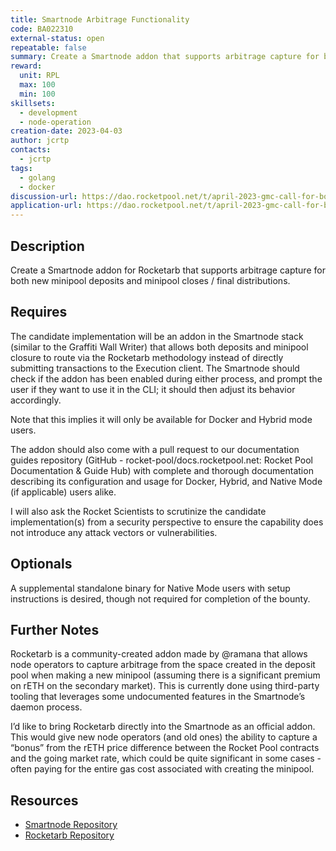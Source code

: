 ```yaml
---
title: Smartnode Arbitrage Functionality
code: BA022310
external-status: open
repeatable: false
summary: Create a Smartnode addon that supports arbitrage capture for both new minipool deposits and minipool closes / final distributions.
reward:
  unit: RPL
  max: 100
  min: 100
skillsets:
  - development
  - node-operation
creation-date: 2023-04-03
author: jcrtp
contacts:
  - jcrtp
tags: 
  - golang
  - docker
discussion-url: https://dao.rocketpool.net/t/april-2023-gmc-call-for-bounty-applications-deadline-is-april-15th/1637/12
application-url: https://dao.rocketpool.net/t/april-2023-gmc-call-for-bounty-applications-deadline-is-april-15th/1637/12
---
```


## Description

Create a Smartnode addon for Rocketarb that supports arbitrage capture for both new minipool deposits and minipool closes / final distributions.

## Requires

The candidate implementation will be an addon in the Smartnode stack (similar to the Graffiti Wall Writer) that allows both deposits and minipool closure to route via the Rocketarb methodology instead of directly submitting transactions to the Execution client. The Smartnode should check if the addon has been enabled during either process, and prompt the user if they want to use it in the CLI; it should then adjust its behavior accordingly.

Note that this implies it will only be available for Docker and Hybrid mode users.

The addon should also come with a pull request to our documentation guides repository (GitHub - rocket-pool/docs.rocketpool.net: Rocket Pool Documentation & Guide Hub) with complete and thorough documentation describing its configuration and usage for Docker, Hybrid, and Native Mode (if applicable) users alike.

I will also ask the Rocket Scientists to scrutinize the candidate implementation(s) from a security perspective to ensure the capability does not introduce any attack vectors or vulnerabilities.

## Optionals

A supplemental standalone binary for Native Mode users with setup instructions is desired, though not required for completion of the bounty.

## Further Notes

Rocketarb is a community-created addon made by @ramana that allows node operators to capture arbitrage from the space created in the deposit pool when making a new minipool (assuming there is a significant premium on rETH on the secondary market). This is currently done using third-party tooling that leverages some undocumented features in the Smartnode’s daemon process.

I’d like to bring Rocketarb directly into the Smartnode as an official addon. This would give new node operators (and old ones) the ability to capture a “bonus” from the rETH price difference between the Rocket Pool contracts and the going market rate, which could be quite significant in some cases - often paying for the entire gas cost associated with creating the minipool.

## Resources
* [Smartnode Repository](https://github.com/rocket-pool/smartnode/)
* [Rocketarb Repository](https://github.com/xrchz/rocketarb/)